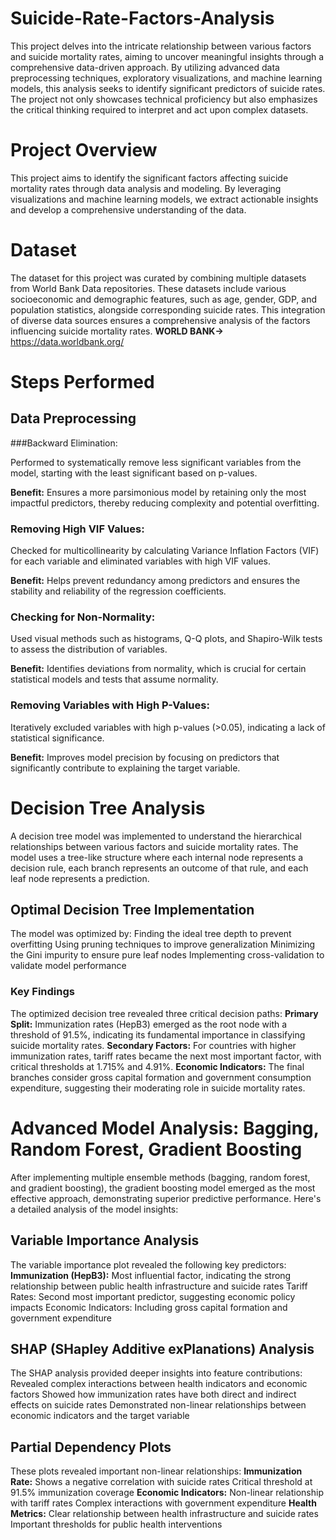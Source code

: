 # Suicide-Rate-Factors-Analysis
This project delves into the intricate relationship between various factors and suicide mortality rates, aiming to uncover meaningful insights through a comprehensive data-driven approach. By utilizing advanced data preprocessing techniques, exploratory visualizations, and machine learning models, this analysis seeks to identify significant predictors of suicide rates. The project not only showcases technical proficiency but also emphasizes the critical thinking required to interpret and act upon complex datasets.
# Project Overview

This project aims to identify the significant factors affecting suicide mortality rates through data analysis and modeling. By leveraging visualizations and machine learning models, we extract actionable insights and develop a comprehensive understanding of the data.

# Dataset

The dataset for this project was curated by combining multiple datasets from World Bank Data repositories. These datasets include various socioeconomic and demographic features, such as age, gender, GDP, and population statistics, alongside corresponding suicide rates. This integration of diverse data sources ensures a comprehensive analysis of the factors influencing suicide mortality rates.
**WORLD BANK->** https://data.worldbank.org/

# Steps Performed

## Data Preprocessing

###Backward Elimination:

Performed to systematically remove less significant variables from the model, starting with the least significant based on p-values.

**Benefit:** Ensures a more parsimonious model by retaining only the most impactful predictors, thereby reducing complexity and potential overfitting.

### Removing High VIF Values:

Checked for multicollinearity by calculating Variance Inflation Factors (VIF) for each variable and eliminated variables with high VIF values.

**Benefit:** Helps prevent redundancy among predictors and ensures the stability and reliability of the regression coefficients.

### Checking for Non-Normality:

Used visual methods such as histograms, Q-Q plots, and Shapiro-Wilk tests to assess the distribution of variables.

**Benefit:** Identifies deviations from normality, which is crucial for certain statistical models and tests that assume normality.

### Removing Variables with High P-Values:

Iteratively excluded variables with high p-values (>0.05), indicating a lack of statistical significance.

**Benefit:** Improves model precision by focusing on predictors that significantly contribute to explaining the target variable.





# Decision Tree Analysis
A decision tree model was implemented to understand the hierarchical relationships between various factors and suicide mortality rates. The model uses a tree-like structure where each internal node represents a decision rule, each branch represents an outcome of that rule, and each leaf node represents a prediction.
## Optimal Decision Tree Implementation
The model was optimized by:
Finding the ideal tree depth to prevent overfitting
Using pruning techniques to improve generalization
Minimizing the Gini impurity to ensure pure leaf nodes
Implementing cross-validation to validate model performance
### Key Findings
The optimized decision tree revealed three critical decision paths:
**Primary Split:** Immunization rates (HepB3) emerged as the root node with a threshold of 91.5%, indicating its fundamental importance in classifying suicide mortality rates.
**Secondary Factors:** For countries with higher immunization rates, tariff rates became the next most important factor, with critical thresholds at 1.715% and 4.91%.
**Economic Indicators:** The final branches consider gross capital formation and government consumption expenditure, suggesting their moderating role in suicide mortality rates.


# Advanced Model Analysis: Bagging, Random Forest, Gradient Boosting
After implementing multiple ensemble methods (bagging, random forest, and gradient boosting), the gradient boosting model emerged as the most effective approach, demonstrating superior predictive performance. Here's a detailed analysis of the model insights:
## Variable Importance Analysis
The variable importance plot revealed the following key predictors:
**Immunization (HepB3):** Most influential factor, indicating the strong relationship between public health infrastructure and suicide rates
Tariff Rates: Second most important predictor, suggesting economic policy impacts
Economic Indicators: Including gross capital formation and government expenditure
## SHAP (SHapley Additive exPlanations) Analysis
The SHAP analysis provided deeper insights into feature contributions:
Revealed complex interactions between health indicators and economic factors
Showed how immunization rates have both direct and indirect effects on suicide rates
Demonstrated non-linear relationships between economic indicators and the target variable
## Partial Dependency Plots
These plots revealed important non-linear relationships:
**Immunization Rate:**
Shows a negative correlation with suicide rates
Critical threshold at 91.5% immunization coverage
**Economic Indicators:**
Non-linear relationship with tariff rates
Complex interactions with government expenditure
**Health Metrics:**
Clear relationship between health infrastructure and suicide rates
Important thresholds for public health interventions
